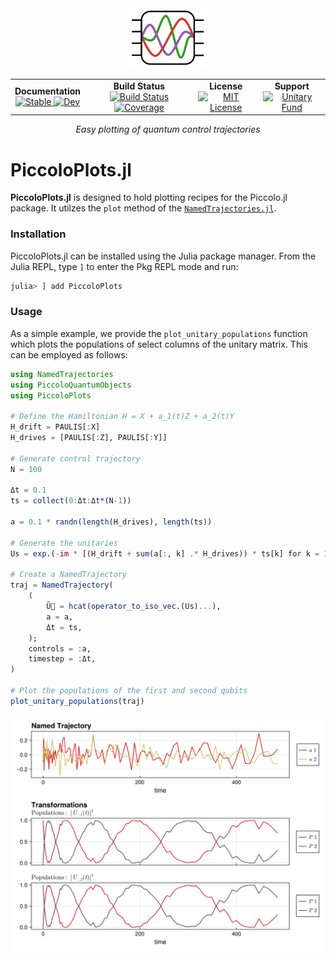 <!--```@raw html-->
<div align="center">
  <a href="https://github.com/harmoniqs/Piccolo.jl">
    <img src="assets/logo.svg" alt="logo" width="25%"/>
  </a> 
</div>

<div align="center">
  <table>
    <tr>
      <td align="center">
        <b>Documentation</b>
        <br>
        <a href="https://docs.harmoniqs.co/PiccoloPlots/stable/">
          <img src="https://img.shields.io/badge/docs-stable-blue.svg" alt="Stable"/>
        </a>
        <a href="https://docs.harmoniqs.co/PiccoloPlots/dev/">
          <img src="https://img.shields.io/badge/docs-dev-blue.svg" alt="Dev"/>
        </a>
      </td>
      <td align="center">
        <b>Build Status</b>
        <br>
        <a href="https://github.com/harmoniqs/PiccoloPlots.jl/actions/workflows/CI.yml?query=branch%3Amain">
          <img src="https://github.com/harmoniqs/PiccoloPlots.jl/actions/workflows/CI.yml/badge.svg?branch=main" alt="Build Status"/>
        </a>
        <a href="https://codecov.io/gh/harmoniqs/PiccoloPlots.jl">
          <img src="https://codecov.io/gh/harmoniqs/PiccoloPlots.jl/branch/main/graph/badge.svg" alt="Coverage"/>
        </a>
      </td>
      <td align="center">
        <b>License</b>
        <br>
        <a href="https://opensource.org/licenses/MIT">
          <img src="https://img.shields.io/badge/License-MIT-yellow.svg" alt="MIT License"/>
        </a>
      </td>
      <td align="center">
        <b>Support</b>
        <br>
        <a href="https://unitary.fund">
          <img src="https://img.shields.io/badge/Supported%20By-Unitary%20Fund-FFFF00.svg" alt="Unitary Fund"/>
        </a>
      </td>
    </tr>
  </table>
</div>

<div align="center">
  <i>Easy plotting of quantum control trajectories</i>
  <br>
</div>
<!--```-->

# PiccoloPlots.jl

**PiccoloPlots.jl** is designed to hold plotting recipes for the Piccolo.jl package. It utilzes the `plot` method of the [`NamedTrajectories.jl`](https://github.com/harmoniqs/NamedTrajectories.jl).

### Installation
PiccoloPlots.jl can be installed using the Julia package manager. From the Julia REPL, type `]` to enter the Pkg REPL mode and run:

```julia
julia> ] add PiccoloPlots
```

### Usage
As a simple example, we provide the `plot_unitary_populations` function which plots the populations of select columns of the unitary matrix. This can be employed as follows:

```julia
using NamedTrajectories
using PiccoloQuantumObjects
using PiccoloPlots

# Define the Hamiltonian H = X + a_1(t)Z + a_2(t)Y
H_drift = PAULIS[:X]
H_drives = [PAULIS[:Z], PAULIS[:Y]]

# Generate control trajectory 
N = 100

Δt = 0.1
ts = collect(0:Δt:Δt*(N-1))

a = 0.1 * randn(length(H_drives), length(ts))

# Generate the unitaries
Us = exp.(-im * [(H_drift + sum(a[:, k] .* H_drives)) * ts[k] for k = 1:N])

# Create a NamedTrajectory
traj = NamedTrajectory(
    (
        Ũ⃗ = hcat(operator_to_iso_vec.(Us)...),
        a = a,
        Δt = ts,
    );
    controls = :a,
    timestep = :Δt,
)

# Plot the populations of the first and second qubits
plot_unitary_populations(traj)
```

![](assets/unitary_populations.png)
